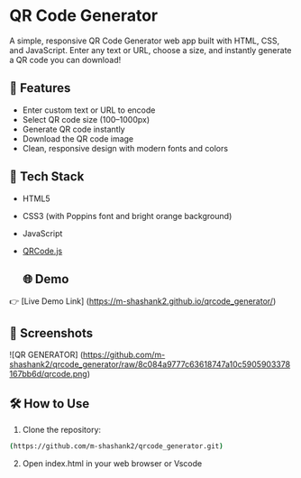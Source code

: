# QR Code Generator

A simple, responsive QR Code Generator web app built with HTML, CSS, and JavaScript. Enter any text or URL, choose a size, and instantly generate a QR code you can download!

## 🚀 Features

- Enter custom text or URL to encode
- Select QR code size (100–1000px)
- Generate QR code instantly
- Download the QR code image
- Clean, responsive design with modern fonts and colors

## 🎨 Tech Stack

- HTML5
- CSS3 (with Poppins font and bright orange background)
- JavaScript
- [QRCode.js](https://github.com/davidshimjs/qrcodejs)

  ## 🌐 Demo

👉 [Live Demo Link] (https://m-shashank2.github.io/qrcode_generator/)

## 📸 Screenshots

![QR GENERATOR] (https://github.com/m-shashank2/qrcode_generator/raw/8c084a9777c63618747a10c5905903378167bb6d/qrcode.png)
## 🛠️ How to Use

1. Clone the repository:
```bash
(https://github.com/m-shashank2/qrcode_generator.git)   
```
2. Open index.html in your web browser or Vscode 
